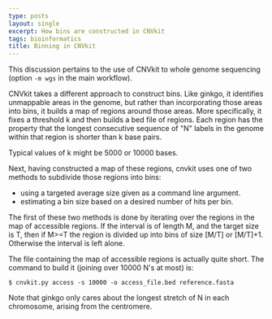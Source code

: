 ```yaml
---
type: posts
layout: single
excerpt: How bins are constructed in CNVkit
tags: bioinformatics
title: Binning in CNVkit
---
```


This discussion pertains to the use of CNVkit to whole genome sequencing (option ```-m wgs``` in the main workflow).

CNVkit takes a different approach to construct bins.  Like ginkgo, it identifies unmappable areas in the genome,
but rather than incorporating those areas into bins, it builds a map of regions around those areas.  More specifically,
it fixes a threshold k and then builds a bed file of regions.  Each region has the property that the longest consecutive
sequence of "N" labels in the genome within that region is shorter than k base pairs.

Typical values of k might be 5000 or 10000 bases.  

Next, having constructed a map of these regions, cnvkit uses one of two methods to subdivide those regions into bins:
- using a targeted average size given as a command line argument.
- estimating a bin size based on a desired number of hits per bin. 

The first of these two methods is done by iterating over the regions in the map of accessible regions.  If the interval is of length
M, and the target size is T, then  if M>=T the region is divided up into bins of size [M/T] or [M/T]+1. Otherwise the interval
is left alone.

The file containing the map of accessible regions is actually quite short. The command to build it (joining over 10000 N's at most) is:

```
$ cnvkit.py access -s 10000 -o access_file.bed reference.fasta
```

Note that ginkgo only cares about the longest stretch of N in each chromosome, arising from the centromere.

